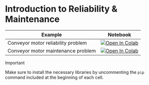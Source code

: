 
#  Introduction to Reliability & Maintenance

| Example  | Notebook  |
|---|---|
| Conveyor motor reliability problem  | [![Open In Colab](https://colab.research.google.com/assets/colab-badge.svg)](https://colab.research.google.com/github/Dr-AlaaKhamis/ISE518/blob/main/3_R&M/Conveyor_motor_reliability_problem.ipynb)  |
| Conveyor motor maintenance problem  | [![Open In Colab](https://colab.research.google.com/assets/colab-badge.svg)](https://colab.research.google.com/github/Dr-AlaaKhamis/ISE518/blob/main/3_R&M/Conveyor_motor_maintenance_problem.ipynb)  |

> [!IMPORTANT]
> Make sure to install the necessary libraries by uncommenting the `pip` command included at the beginning of each cell.